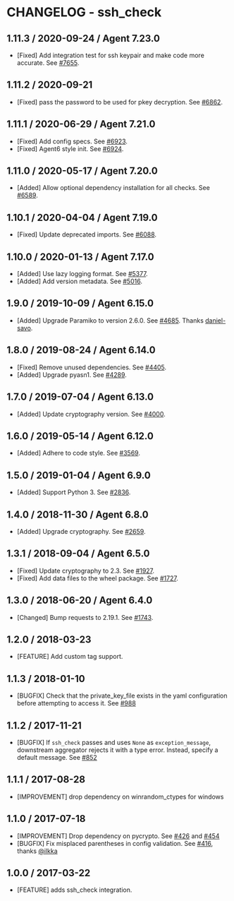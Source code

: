 # CHANGELOG - ssh_check

## 1.11.3 / 2020-09-24 / Agent 7.23.0

* [Fixed] Add integration test for ssh keypair and make code more accurate. See [#7655](https://github.com/DataDog/integrations-core/pull/7655).

## 1.11.2 / 2020-09-21

* [Fixed] pass the password to be used for pkey decryption. See [#6862](https://github.com/DataDog/integrations-core/pull/6862).

## 1.11.1 / 2020-06-29 / Agent 7.21.0

* [Fixed] Add config specs. See [#6923](https://github.com/DataDog/integrations-core/pull/6923).
* [Fixed] Agent6 style init. See [#6924](https://github.com/DataDog/integrations-core/pull/6924).

## 1.11.0 / 2020-05-17 / Agent 7.20.0

* [Added] Allow optional dependency installation for all checks. See [#6589](https://github.com/DataDog/integrations-core/pull/6589).

## 1.10.1 / 2020-04-04 / Agent 7.19.0

* [Fixed] Update deprecated imports. See [#6088](https://github.com/DataDog/integrations-core/pull/6088).

## 1.10.0 / 2020-01-13 / Agent 7.17.0

* [Added] Use lazy logging format. See [#5377](https://github.com/DataDog/integrations-core/pull/5377).
* [Added] Add version metadata. See [#5016](https://github.com/DataDog/integrations-core/pull/5016).

## 1.9.0 / 2019-10-09 / Agent 6.15.0

* [Added] Upgrade Paramiko to version 2.6.0. See [#4685](https://github.com/DataDog/integrations-core/pull/4685). Thanks [daniel-savo](https://github.com/daniel-savo).

## 1.8.0 / 2019-08-24 / Agent 6.14.0

* [Fixed] Remove unused dependencies. See [#4405](https://github.com/DataDog/integrations-core/pull/4405).
* [Added] Upgrade pyasn1. See [#4289](https://github.com/DataDog/integrations-core/pull/4289).

## 1.7.0 / 2019-07-04 / Agent 6.13.0

* [Added] Update cryptography version. See [#4000](https://github.com/DataDog/integrations-core/pull/4000).

## 1.6.0 / 2019-05-14 / Agent 6.12.0

* [Added] Adhere to code style. See [#3569](https://github.com/DataDog/integrations-core/pull/3569).

## 1.5.0 / 2019-01-04 / Agent 6.9.0

* [Added] Support Python 3. See [#2836][1].

## 1.4.0 / 2018-11-30 / Agent 6.8.0

* [Added] Upgrade cryptography. See [#2659][2].

## 1.3.1 / 2018-09-04 / Agent 6.5.0

* [Fixed] Update cryptography to 2.3. See [#1927][3].
* [Fixed] Add data files to the wheel package. See [#1727][4].

## 1.3.0 / 2018-06-20 / Agent 6.4.0

* [Changed] Bump requests to 2.19.1. See [#1743][5].

## 1.2.0 / 2018-03-23

* [FEATURE] Add custom tag support.

## 1.1.3 / 2018-01-10

* [BUGFIX] Check that the private_key_file exists in the yaml configuration before attempting to access it. See [#988][6]

## 1.1.2 / 2017-11-21

* [BUGFIX] If `ssh_check` passes and uses `None` as `exception_message`, downstream aggregator rejects it with a type error.
  Instead, specify a default message. See [#852][7]

## 1.1.1 / 2017-08-28

* [IMPROVEMENT] drop dependency on winrandom_ctypes for windows

## 1.1.0 / 2017-07-18

* [IMPROVEMENT] Drop dependency on pycrypto. See [#426][8] and [#454][9]
* [BUGFIX] Fix misplaced parentheses in config validation. See [#416][10], thanks [@ilkka][11]

## 1.0.0 / 2017-03-22

* [FEATURE] adds ssh_check integration.

<!--- The following link definition list is generated by PimpMyChangelog --->
[1]: https://github.com/DataDog/integrations-core/pull/2836
[2]: https://github.com/DataDog/integrations-core/pull/2659
[3]: https://github.com/DataDog/integrations-core/pull/1927
[4]: https://github.com/DataDog/integrations-core/pull/1727
[5]: https://github.com/DataDog/integrations-core/pull/1743
[6]: https://github.com/DataDog/integrations-core/issues/988
[7]: https://github.com/DataDog/integrations-core/issues/852
[8]: https://github.com/DataDog/integrations-core/issues/426
[9]: https://github.com/DataDog/integrations-core/issues/454
[10]: https://github.com/DataDog/integrations-core/issues/416
[11]: https://github.com/ilkka
